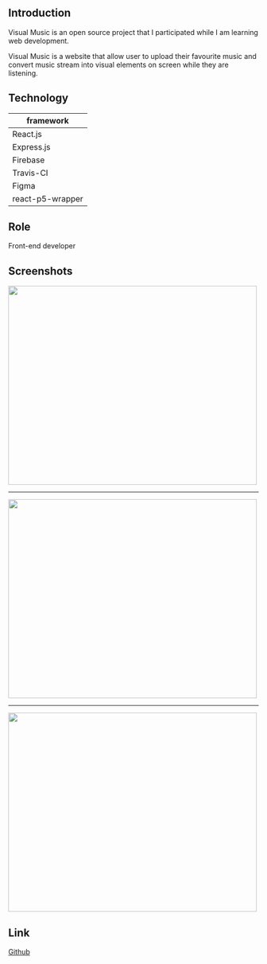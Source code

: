 
## Introduction

Visual Music is an open source project that I participated
while I am learning web development.

Visual Music is a website that allow user to upload their
favourite music and convert music stream into visual elements
on screen while they are listening.

## Technology

| framework |
| --------- |
| React.js    |
| Express.js |
| Firebase |
| Travis-CI |
| Figma |
| react-p5-wrapper |    

## Role

Front-end developer

## Screenshots

<img src="https://previews.dropbox.com/p/thumb/AAzFWHdxKGjAa6EoEmu0sAcCka1BMMB3m7LTYBzWQ6fHK0Quj06O1apLPY4jzNpO63XuqcVTIvT2DMbuSq7MC-FQGXHNvFkxgMHFpmAnkhSYKEmuEkVffO150is0dJGKgWZHO_AcYZVyWc8pWW_Cne4NdGeubHSIDiK1TCEw6NJKqlrqHSir7YZO5HLi1gc_4hZR-0UEQCD3lr39cZW6XZDoRWRPwpvMr8dXJnkqkba29Qap7W7XuutRcZR9D6LqiOgn-O48jhr_1hiQaLFO_s-FRyibmKVOwhA-iVdf-yXU1Hx0_wIzdSItXc9ZZ11NjLhHkRIPeCc7FEPgQD5_Qam_wc5m7T6D4gzQzOvFkA5flQ/p.png?fv_content=true&size_mode=5"  width="500" height="400">

---

<img src="https://previews.dropbox.com/p/thumb/AAwDaRCz8HHiDbThsGXiMx50rvfzfJnE2ev5cLVk78GxFFkdb4lPcwHC3lBzUqNFeptMcuhAx-R6-Ro4oKMMlOnqlDoA_JJgZ4i0fjDYlt6EDFQnxtVB14JRFtnvw6xtmvLddr8JtfS3QCk2DuDwuk2JzwekqGpwl2a9LGCU923ps2p-lP6yFRYeza6AOUDpgiEKIJRJjYUTR2n1nzIlie_jssXz5PzH1VtX9PHKkNcOYzw4RtXyGu1xvhfhUBgoXUx0CvIDwTvX7rkmdAcQ2wTg5qETsfcVm9DpEDMNWKAhyBdPI6BQ09I4QWYEqkiA9weWX-1a6rCEjn0nqu24ZZVnFPRDTgW9EqX4gsWK6r7J_w/p.png?fv_content=true&size_mode=5"  width="500" height="400">

---

<img src="https://previews.dropbox.com/p/thumb/AAw9iDf5_ktwuAQFrOdDJyD36uLTRwAWK6JlHncPv496s9SecrlCMB7SCFp6baPlQu4mTWPwIQWjEAf7d_C3lX6rsZHll0mtU9xMEfSCVwed-LdEWWYUgrGy5r4Ztv8wd5y8Fz44RPzGwOroXWDYTI3vCkOzrwid0UpAYImcly_Ed28iJL-JrblmUvbm5elIu_WHOkQJP3BtOxkCUO5QNc7XVXme0GbGjZmpKU9AVVV9ctSiwdpt5-10pzSQ5ppZnLMGm0Q2v0aVL74OHFyJDFPl5tNolpDu9-w9tWYtvGi-bh4_hUHfq4e6i9pdvNdHYQvTc0F7BAsaANOCi6fmcc8CPqYl86tXuhXrrVYu_6OYSw/p.png?fv_content=true&size_mode=5"  width="500" height="400">


## Link
[Github](https://github.com/zero-to-mastery/visual-music)

